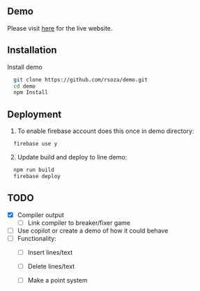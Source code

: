 
## Demo

Please visit [here](https://fir-599e4.web.app/) for the live website.

## Installation

Install demo 

```bash
  git clone https://github.com/rsoza/demo.git
  cd demo
  npm Install
```
    
## Deployment


1. To enable firebase account does this once in demo directory:

```bash
  firebase use y
```
2. Update build and deploy to line demo:
```bash
  npm run build
  firebase deploy
```


## TODO

- [X] Compiler output
  - [ ] Link compiler to breaker/fixer game
- [ ] Use copilot or create a demo of how it could behave
- [ ] Functionality:
  - [ ] Insert lines/text
  - [ ] Delete lines/text
  - [ ] Make a point system


